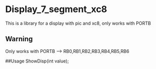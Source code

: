 # Display_7_segment_xc8
This is a library for a display with pic and xc8, only works with PORTB

## Warning
Only works with PORTB -->
RB0,RB1,RB2,RB3,RB4,RB5,RB6

##Usage
ShowDisp(int value);
